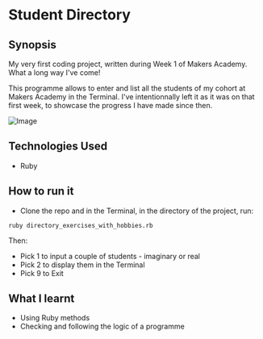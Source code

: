 Student Directory
=======================

## Synopsis

My very first coding project, written during Week 1 of Makers Academy. What a long way I've come!

This programme allows to enter and list all the students of my cohort at Makers Academy in the Terminal. I've intentionnally left it as it was on that first week, to showcase the progress I have made since then.

![Image](https://github.com/binaryberry/Week-1_Student-Directory/blob/master/Screenshot.png)

## Technologies Used

- Ruby

## How to run it

- Clone the repo and in the Terminal, in the directory of the project, run:

```
ruby directory_exercises_with_hobbies.rb 
```
Then:
- Pick 1 to input a couple of students - imaginary or real
- Pick 2 to display them in the Terminal
- Pick 9 to Exit

## What I learnt
- Using Ruby methods
- Checking and following the logic of a programme
